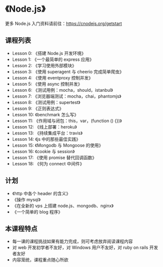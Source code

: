 # 《Node.js》

更多 Node.js 入门资料请前往：https://cnodejs.org/getstart

## 课程列表

* Lesson 0: 《搭建 Node.js 开发环境》
* Lesson 1: 《一个最简单的 express 应用》
* Lesson 2: 《学习使用外部模块》
* Lesson 3: 《使用 superagent 与 cheerio 完成简单爬虫》
* Lesson 4: 《使用 eventproxy 控制并发》
* Lesson 5: 《使用 async 控制并发》
* Lesson 6: 《测试用例：mocha，should，istanbul》
* Lesson 7: 《浏览器端测试：mocha，chai，phantomjs》
* Lesson 8: 《测试用例：supertest》
* Lesson 9: 《正则表达式》
* Lesson 10: 《benchmark 怎么写》
* Lesson 11: 《作用域与闭包：this，var，(function () {})》
* Lesson 12: 《线上部署：heroku》
* Lesson 13: 《持续集成平台：travis》
* Lesson 14: 《js 中的那些最佳实践》
* Lesson 15: 《Mongodb 与 Mongoose 的使用》
* Lesson 16: 《cookie 与 session》
* Lesson 17: 《使用 promise 替代回调函数》
* Lesson 18: 《何为 connect 中间件》

## 计划

* 《http 中各个 header 的含义》
* 《操作 mysql》
* 《在全新的 vps 上搭建 node.js、mongodb、nginx》
* 《一个简单的 blog 程序》

## 本课程特点

* 每一课的课程挑战如果有能力完成，则可考虑放弃阅读课程内容
* 对 web 开发初学者不友好，对 Windows 用户不友好，对 ruby on rails 开发者友好
* 内容笼统，课程重点随心所欲
